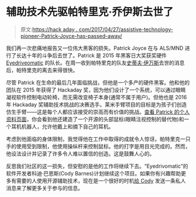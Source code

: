 # 辅助技术先驱帕特里克·乔伊斯去世了

> 原文:[https://hack aday . com/2017/04/27/assistive-technology-pioneer-Patrick-Joyce-has-passed-away/](https://hackaday.com/2017/04/27/assistive-technology-pioneer-patrick-joyce-has-passed-away/)

我们再一次悲痛地报告又一位伟大黑客的损失。Patrick Joyce 在与 ALS/MND 进行了长达十年的斗争后去世了。Patrick 是 2015 年黑客日大奖获奖硬件 [Eyedriveomatic](https://hackaday.io/project/5426-eye-controlled-wheelchair) 的队长。在周一收到帕特里克的队友[史蒂夫·伊万斯](http://hackaday.com/2017/04/24/steve-evans-passes-away-leaves-an-inspiring-legacy/)去世的消息后，帕特里克的离去来得很快。

尽管 Patrick 在生命的最后几年面临挑战，但他是一个多产的硬件黑客。他和他的团队在 2015 年获得了 Hackaday 奖，因为他们设计了一个系统，可以通过眼睛凝视软件控制电动轮椅，而无需改变椅子本身(通常不属于用户)。但他也是 2016 年 Hackaday 奖辅助技术挑战的决赛选手。莱米手臂项目的目标是为孩子们创造仿生手臂——这是每个人都应该接受的崇高而有价值的挑战。[查看 Patrick 的个人资料页面](https://hackaday.io/Patrick.Joyce)，你会看到他还建造了一个开源的头部鼠标(眼睛注视控制的替代物)和一个耳机机器人，允许他戴上和摘下自己的耳机。

考虑到他面临的身体限制，我觉得他在工作中取得的成就令人惊讶。帕特里克一只手的使用受到限制，他使用操纵杆来控制鼠标。他的打字是用目光完成的。然而，他设法设计并记录了许多令人难以置信的创造。这是鼓舞人心的。

反思我们社区的这一损失，但安慰的是他的工作将继续下去。“Eyedrivomatic”的软件开发者科迪·巴恩斯(Cody Barnes)计划继续这个项目。如果你有兴趣帮助更多有需要的人使用开源辅助技术，现在是一个很好的时机[给 Cody](https://hackaday.io/GeneralFault) 发送一条私人消息来了解更多关于参与的信息。